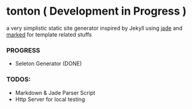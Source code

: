# tonton ( Development in Progress )

 a very simplistic static site generator inspired by Jekyll using [jade](http://jade-lang.com/) and
[marked](https://github.com/chjj/marked) for template related stuffs


### PROGRESS
 * Seleton Generator (DONE)


### TODOS:
 * Markdown & Jade Parser Script
 * Http Server for local testing



